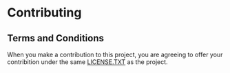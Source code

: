 <!-- SPDX-License-Identifier: BSD-2-Clause -->

# Contributing

## Terms and Conditions

When you make a contribution to this project, you are agreeing to offer your
contribition under the same [LICENSE.TXT](LICENSE.TXT) as the project.


